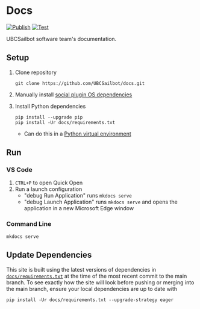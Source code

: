 # Docs

[![Publish](https://github.com/UBCSailbot/docs/actions/workflows/publish.yml/badge.svg)](https://github.com/UBCSailbot/docs/actions/workflows/publish.yml)
[![Test](https://github.com/UBCSailbot/docs/actions/workflows/tests.yml/badge.svg)](https://github.com/UBCSailbot/docs/actions/workflows/tests.yml)

UBCSailbot software team's documentation.

## Setup

1. Clone repository

    ```
    git clone https://github.com/UBCSailbot/docs.git
    ```

2. Manually install [social plugin OS dependencies](https://squidfunk.github.io/mkdocs-material/setup/setting-up-social-cards/#dependencies)

3. Install Python dependencies

    ```
   pip install --upgrade pip
   pip install -Ur docs/requirements.txt
   ```

    - Can do this in a [Python virtual environment](https://ubcsailbot.github.io/docs/reference/python/virtual-environments/)

## Run

### VS Code

1. `CTRL+P` to open Quick Open
2. Run a launch configuration
    - "debug Run Application" runs `mkdocs serve`
    - "debug Launch Application" runs `mkdocs serve` and opens the application in a new Microsoft Edge window

### Command Line

```
mkdocs serve
```

## Update Dependencies

This site is built using the latest versions of dependencies in [`docs/requirements.txt`](./docs/requirements.txt)
at the time of the most recent commit to the main branch.
To see exactly how the site will look before pushing or merging into the main branch,
ensure your local dependencies are up to date with

```
pip install -Ur docs/requirements.txt --upgrade-strategy eager
```
